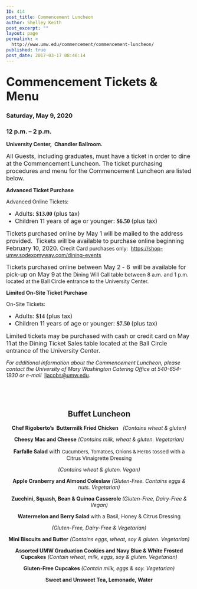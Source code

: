 ```yaml
---
ID: 414
post_title: Commencement Luncheon
author: Shelley Keith
post_excerpt: ""
layout: page
permalink: >
  http://www.umw.edu/commencement/commencement-luncheon/
published: true
post_date: 2017-03-17 08:46:14
---
```

<h2></h2>
<h2 style="text-align: left;"><span style="font-size: xx-large;"><strong>Commencement Tickets &amp; Menu</strong> </span></h2>
<h3 style="text-align: left;"><strong>Saturday, May 9, 2020</strong></h3>
<h3><strong>12 p.m. – 2 p.m.</strong></h3>
<strong>University Center,  Chandler Ballroom.</strong>

<span style="font-size: medium;">All Guests, including graduates, must have a ticket in order to dine at the Commencement Luncheon. The ticket purchasing procedures and menu for the Commencement Luncheon are listed below. </span>

<strong>Advanced Ticket Purchase</strong>

Advanced Online Tickets:
<ul>
 	<li><span style="font-size: medium;">Adults: </span><b><span style="font-family: Cambria,Cambria; font-size: medium;">$13.00 </span></b><span style="font-size: medium;">(plus tax) </span></li>
 	<li><span style="font-size: medium;">Children 11 years of age or younger: </span><b><span style="font-family: Cambria,Cambria; font-size: medium;">$6.50 </span></b><span style="font-size: medium;">(plus tax) </span></li>
</ul>
<span style="font-size: medium;">Tickets purchased online by May 1</span> <span style="font-size: medium;">will be mailed to the address provided.  Tickets will be available to purchase online beginning February 10, 2020. </span>Credit Card purchases only:  <a href="https://shop-umw.sodexomyway.com/dining-events">https://shop-umw.sodexomyway.com/dining-events</a>

<span style="font-size: medium;">Tickets purchased online between May 2</span> <span style="font-size: medium;">- 6 </span><span style="font-size: xx-small;"> </span><span style="font-size: medium;">will be available for pick-up on May 9</span><span style="font-size: xx-small;"> </span><span style="font-size: medium;">at the </span>Dining Will Call table between 8 a.m. and 1 p.m. located at the Ball Circle entrance to the University Center.

<strong>Limited On-Site Ticket Purchase</strong>

On-Site Tickets:
<ul>
 	<li><span style="font-size: medium;">Adults: </span><b><span style="font-family: Cambria,Cambria; font-size: medium;">$14 </span></b><span style="font-size: medium;">(plus tax) </span></li>
 	<li><span style="font-size: medium;">Children 11 years of age or younger: </span><b><span style="font-family: Cambria,Cambria; font-size: medium;">$7.50 </span></b><span style="font-size: medium;">(plus tax) </span></li>
</ul>
<span style="font-size: medium;">Limited tickets may be purchased with cash or credit card on May 11</span><span style="font-size: xx-small;"> </span><span style="font-size: medium;">at the Dining Ticket Sales table located at the Ball Circle entrance of the University Center. </span>

<em>For additional information about the Commencement Luncheon, please contact the University of Mary Washington Catering Office at 540-654-1930 or e-mail </em> <a href="mailto:ljacobs@umw.edu">ljacobs@umw.edu</a>.
<h2 style="text-align: center;"><strong> </strong></h2>
<h2 style="text-align: center;"><strong>Buffet Luncheon </strong></h2>
<p style="text-align: center;"><strong>Chef Rigoberto’s  Buttermilk Fried Chicken</strong>   <em>(Contains wheat &amp; gluten)</em></p>
<p style="text-align: center;"><strong>Cheesy Mac and Cheese</strong><em> (Contains milk, wheat &amp; gluten. Vegetarian)</em></p>
<p style="text-align: center;"><strong>Farfalle Salad</strong> w<span style="font-size: medium;">ith </span><span style="font-size: small;">Cucumbers, Tomatoes, Onions &amp; Herbs t</span>ossed with a Citrus Vinaigrette Dressing</p>
<p style="text-align: center;"><em>(Contains wheat &amp; gluten. Vegan)</em></p>
<p style="text-align: center;"><strong>Apple Cranberry and Almond Coleslaw </strong><em>(Gluten-Free. Contains eggs &amp; nuts. Vegetarian)</em></p>
<p style="text-align: center;"><strong>Zucchini, Squash, Bean &amp; Quinoa Casserole </strong><em>(Gluten-Free, Dairy-Free &amp; Vegan)</em></p>
<p style="text-align: center;"><strong>Watermelon and Berry Salad </strong>with a Basil, Honey &amp; Citrus Dressing</p>
<p style="text-align: center;"><em>(Gluten-Free, Dairy-Free &amp; Vegetarian)</em></p>
<p style="text-align: center;"><strong>Mini Biscuits</strong> <strong>and Butter</strong> <em>(Contains eggs, wheat, soy &amp; gluten. Vegetarian)</em></p>
<p style="text-align: center;"><strong>Assorted UMW Graduation Cookies and Navy Blue &amp; White Frosted Cupcakes</strong> <em>(Contain wheat, milk, eggs, soy &amp; gluten. Vegetarian)</em></p>
<p style="text-align: center;"><strong>Gluten-Free Cupcakes </strong><em>(Contain milk, eggs &amp; soy. Vegetarian)</em></p>
<p style="text-align: center;"><strong>Sweet and Unsweet Tea, Lemonade, Water</strong></p>
&nbsp;